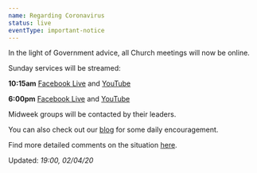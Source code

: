 ```yaml
---
name: Regarding Coronavirus
status: live 
eventType: important-notice
---
```


In the light of Government advice, all Church meetings will now be online. 

Sunday services will be streamed: 

**10:15am** [Facebook Live](https://www.facebook.com/christchurch.mayfair.1) and [YouTube](https://youtu.be/HW7mCLIKeyM)

**6:00pm** [Facebook Live](https://www.facebook.com/christchurch.mayfair.1) and [YouTube](https://youtu.be/IuOtgaNvN6E)

Midweek groups will be contacted by their leaders.

You can also check out our [blog](/blog/) for some daily encouragement.

Find more detailed comments on the situation [here](/covid19/).

Updated: *19:00, 02/04/20*
